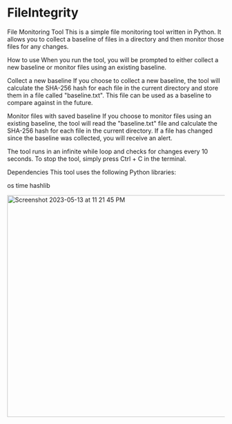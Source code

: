 # FileIntegrity


File Monitoring Tool
This is a simple file monitoring tool written in Python. It allows you to collect a baseline of files in a directory and then monitor those files for any changes.

How to use
When you run the tool, you will be prompted to either collect a new baseline or monitor files using an existing baseline.

Collect a new baseline
If you choose to collect a new baseline, the tool will calculate the SHA-256 hash for each file in the current directory and store them in a file called "baseline.txt". This file can be used as a baseline to compare against in the future.

Monitor files with saved baseline
If you choose to monitor files using an existing baseline, the tool will read the "baseline.txt" file and calculate the SHA-256 hash for each file in the current directory. If a file has changed since the baseline was collected, you will receive an alert.

The tool runs in an infinite while loop and checks for changes every 10 seconds. To stop the tool, simply press Ctrl + C in the terminal.

Dependencies
This tool uses the following Python libraries:

os
time
hashlib

<img width="514" alt="Screenshot 2023-05-13 at 11 21 45 PM" src="https://github.com/quin-baebler/FileIntegrityChecker/assets/91747413/29e7aa78-db7a-4070-8c59-9900d1712e5b">
